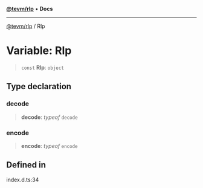 [**@tevm/rlp**](../README.md) • **Docs**

***

[@tevm/rlp](../globals.md) / Rlp

# Variable: Rlp

> `const` **Rlp**: `object`

## Type declaration

### decode

> **decode**: *typeof* `decode`

### encode

> **encode**: *typeof* `encode`

## Defined in

index.d.ts:34
